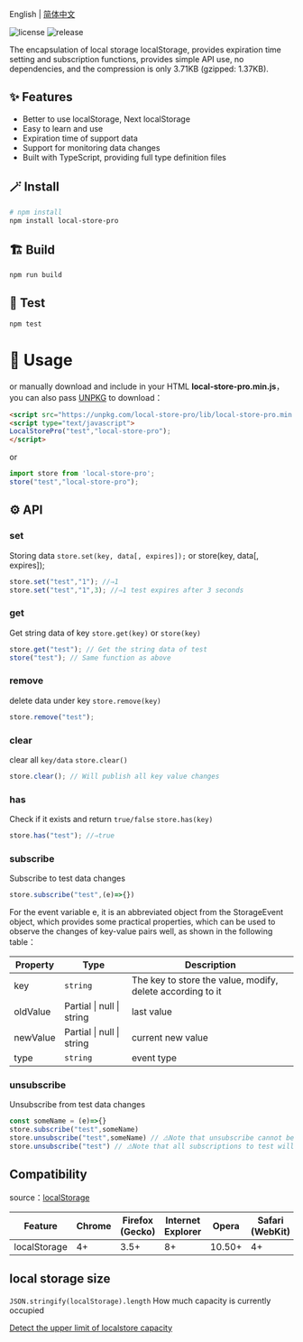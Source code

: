 English | [简体中文](https://github.com/GavinBirkhoff/local-store-pro/blob/main/README.zh-CN.md)

![license](https://img.shields.io/github/license/gavinbirkhoff/local-store-pro) ![release](https://img.shields.io/github/release/gavinbirkhoff/local-store-pro.svg)

The encapsulation of local storage localStorage, provides expiration time setting and subscription functions, provides simple API use, no dependencies, and the compression is only 3.71KB (gzipped: 1.37KB).

## ✨ Features

- Better to use localStorage, Next localStorage
- Easy to learn and use
- Expiration time of support data
- Support for monitoring data changes
- Built with TypeScript, providing full type definition files

## 🪄 Install

```bash
# npm install
npm install local-store-pro
```

## 🏗️ Build

```bash
npm run build
```

## 🧪 Test

```bash
npm test
```

# 🔨 Usage

or manually download and include in your HTML **local-store-pro.min.js**，you can also pass [UNPKG](https://unpkg.com/local-store-pro/lib/) to download：

```html
<script src="https://unpkg.com/local-store-pro/lib/local-store-pro.min.js"></script>
<script type="text/javascript">
LocalStorePro("test","local-store-pro");
</script>
```

or

```js
import store from 'local-store-pro';
store("test","local-store-pro");
```

## ⚙️ API

### set

Storing data
`store.set(key, data[, expires]);`
or store(key, data[, expires]);

```js
store.set("test","1"); //⇒1
store.set("test","1",3); //⇒1 test expires after 3 seconds
```

### get

Get string data of key
`store.get(key)`
or `store(key)`

```js
store.get("test"); // Get the string data of test
store("test"); // Same function as above
```

### remove

delete data under key `store.remove(key)`

```js
store.remove("test");
```

### clear

clear all `key/data` `store.clear()`

```js
store.clear(); // Will publish all key value changes
```

### has

Check if it exists and return `true/false` `store.has(key)`

```js
store.has("test"); //⇒true
```

### subscribe

Subscribe to test data changes

```js
store.subscribe("test",(e)=>{})
```

For the event variable e, it is an abbreviated object from the StorageEvent object, which provides some practical properties, which can be used to observe the changes of key-value pairs well, as shown in the following table：

| Property | Type | Description|
| -------- | ------ | ------------------------------------------------------------ |
| key| `string` | The key to store the value, modify, delete according to it |
| oldValue | Partial<any> \| null \| string| last value |
| newValue | Partial<any> \| null \| string| current new value |
| type| `string` | event type |

### unsubscribe

Unsubscribe from test data changes

```js
const someName = (e)=>{}
store.subscribe("test",someName)
store.unsubscribe("test",someName) // ⚠️Note that unsubscribe cannot be an anonymous method
store.unsubscribe("test") // ⚠️Note that all subscriptions to test will be cancelled including anonymous functions
```

## Compatibility

source：[localStorage](https://developer.mozilla.org/en-US/docs/Web/API/Window/localStorage)

| Feature | Chrome | Firefox (Gecko) | Internet Explorer | Opera| Safari (WebKit) | iPhone(IOS) | Android | Opera Mobile | Window Phone |
| ------------ | ------ | --------------- | ----------------- | ------ | --------------- | ----------- | ------- | ------------ | ------------ |
| localStorage | 4+ | 3.5+| 8+| 10.50+ | 4+| 3.2+| 2.1+| 11+| 8+ |

## local storage size

`JSON.stringify(localStorage).length` How much capacity is currently occupied

[Detect the upper limit of localstore capacity](https://arty.name/localstorage.html)
